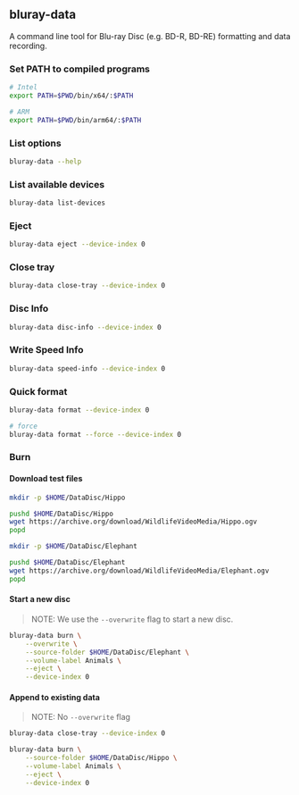 ## bluray-data

A command line tool for Blu-ray Disc (e.g. BD-R, BD-RE) formatting and data recording. 

### Set PATH to compiled programs 

```bash
# Intel
export PATH=$PWD/bin/x64/:$PATH

# ARM
export PATH=$PWD/bin/arm64/:$PATH
```

### List options

```sh
bluray-data --help
```

### List available devices

```sh
bluray-data list-devices
```

### Eject

```sh
bluray-data eject --device-index 0
```

### Close tray

```sh
bluray-data close-tray --device-index 0
```


### Disc Info

```sh
bluray-data disc-info --device-index 0
```

### Write Speed Info

```sh
bluray-data speed-info --device-index 0
```


### Quick format

```sh
bluray-data format --device-index 0

# force
bluray-data format --force --device-index 0

```

### Burn

#### Download test files

```sh
mkdir -p $HOME/DataDisc/Hippo

pushd $HOME/DataDisc/Hippo
wget https://archive.org/download/WildlifeVideoMedia/Hippo.ogv 
popd

mkdir -p $HOME/DataDisc/Elephant

pushd $HOME/DataDisc/Elephant
wget https://archive.org/download/WildlifeVideoMedia/Elephant.ogv
popd
```

#### Start a new disc

> NOTE: We use the `--overwrite` flag  to start a new disc. 

```sh
bluray-data burn \
    --overwrite \
    --source-folder $HOME/DataDisc/Elephant \
    --volume-label Animals \
    --eject \
    --device-index 0
```

#### Append to existing data

> NOTE: No `--overwrite` flag

```sh
bluray-data close-tray --device-index 0

bluray-data burn \
    --source-folder $HOME/DataDisc/Hippo \
    --volume-label Animals \
    --eject \
    --device-index 0
```
